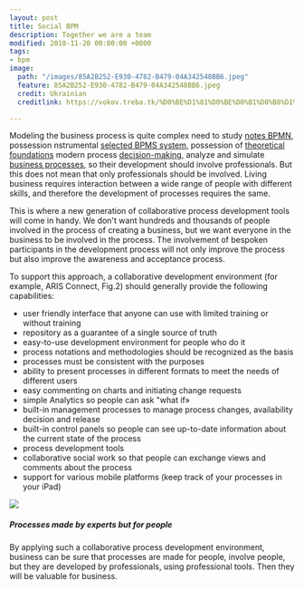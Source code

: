 ```yaml
---
layout: post
title: Social BPM
description: Together we are a team
modified: 2018-11-20 00:00:00 +0000
tags:
- bpm
image:
  path: "/images/85A2B252-E930-4782-B479-04A342548BB6.jpeg"
  feature: 85A2B252-E930-4782-B479-04A342548BB6.jpeg
  credit: Ukrainian
  creditlink: https://vokov.treba.tk/%D0%BE%D1%81%D0%BE%D0%B1%D0%B8%D1%81%D1%82%D1%96-%D1%86%D1%96%D0%BB%D1%96-copy/

---
```

Modeling the business process is quite complex need to study [notes BPMN](https://lib.treba.tk/download/21/pdf/21.pdf), possession nstrumental [selected BPMS system](https://lib.treba.tk/download/25/pdf/25.pdf), possession of [theoretical foundations](https://lib.treba.tk/download/25/pdf/25.pdf) modern process [decision-making](https://lib.treba.tk/download/29/pdf/29.pdf), analyze and simulate [business processes](https://lib.treba.tk/download/22/pdf/22.pdf), so their development should involve professionals. But this does not mean that only professionals should be involved. Living business requires interaction between a wide range of people with different skills, and therefore the development of processes requires the same.

This is where a new generation of collaborative process development tools will come in handy. We don't want hundreds and thousands of people involved in the process of creating a business, but we want everyone in the business to be involved in the process. The involvement of bespoken participants in the development process will not only improve the process but also improve the awareness and acceptance process.

To support this approach, a collaborative development environment (for example, ARIS Connect, Fig.2) should generally provide the following capabilities:

* user friendly interface that anyone can use with limited training or without training
* repository as a guarantee of a single source of truth
* easy-to-use development environment for people who do it
* process notations and methodologies should be recognized as the basis
* processes must be consistent with the purposes
* ability to present processes in different formats to meet the needs of different users
* easy commenting on charts and initiating change requests
* simple Analytics so people can ask "what if»
* built-in management processes to manage process changes, availability decision and release
* built-in control panels so people can see up-to-date information about the current state of the process
* process development tools
* collaborative social work so that people can exchange views and comments about the process
* support for various mobile platforms (keep track of your processes in your iPad)

![](http://old.bpms.ru/fileadmin/articles/1_2013/P_in_p2.gif)

##### Processes made by experts but for people

By applying such a collaborative process development environment, business can be sure that processes are made for people, involve people, but they are developed by professionals, using professional tools. Then they will be valuable for business.